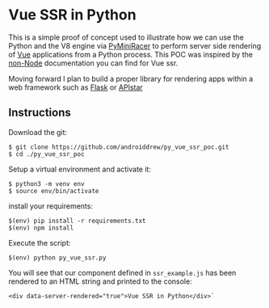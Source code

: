 # Vue SSR in Python


This is a simple proof of concept used to illustrate how we can use the Python and the V8 engine via [PyMiniRacer](https://github.com/sqreen/PyMiniRacer) to perform server side rendering of [Vue](https://vuejs.org/) applications from a Python process. This POC was inspired by the [non-Node](https://ssr.vuejs.org/en/non-node.html) documentation you can find for Vue ssr.

Moving forward I plan to build a proper library for rendering apps within a web framework such as [Flask](https://github.com/pallets/flask) or [APIstar](https://github.com/encode/apistar)

## Instructions

Download the git:

```
$ git clone https://github.com/androiddrew/py_vue_ssr_poc.git
$ cd ./py_vue_ssr_poc
```

Setup a virtual environment and activate it:

```
$ python3 -m venv env
$ source env/bin/activate
```

install your requirements:

```
$(env) pip install -r requirements.txt
$(env) npm install
```

Execute the script:

```
$(env) python py_vue_ssr.py
```


You will see that our component defined in `ssr_example.js` has been rendered to an HTML string and printed to the console:

```
<div data-server-rendered="true">Vue SSR in Python</div>`
```
